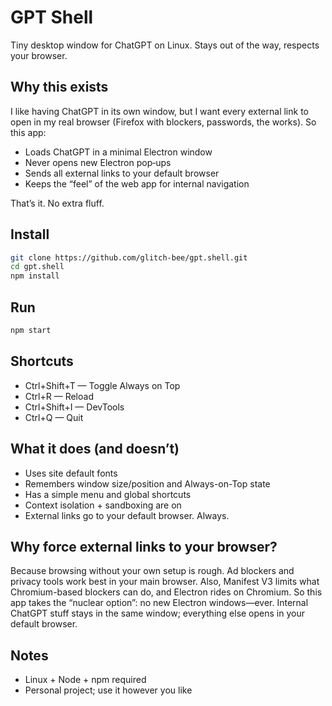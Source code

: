 #
# GPT Shell

Tiny desktop window for ChatGPT on Linux. Stays out of the way, respects your browser.

## Why this exists

I like having ChatGPT in its own window, but I want every external link to open in my real browser (Firefox with blockers, passwords, the works). So this app:

- Loads ChatGPT in a minimal Electron window
- Never opens new Electron pop‑ups
- Sends all external links to your default browser
- Keeps the “feel” of the web app for internal navigation

That’s it. No extra fluff.

## Install

```bash
git clone https://github.com/glitch-bee/gpt.shell.git
cd gpt.shell
npm install
```

## Run

```bash
npm start
```

## Shortcuts

- Ctrl+Shift+T — Toggle Always on Top
- Ctrl+R — Reload
- Ctrl+Shift+I — DevTools
- Ctrl+Q — Quit

## What it does (and doesn’t)

- Uses site default fonts
- Remembers window size/position and Always-on-Top state
- Has a simple menu and global shortcuts
- Context isolation + sandboxing are on
- External links go to your default browser. Always.

## Why force external links to your browser?

Because browsing without your own setup is rough. Ad blockers and privacy tools work best in your main browser. Also, Manifest V3 limits what Chromium-based blockers can do, and Electron rides on Chromium. So this app takes the “nuclear option”: no new Electron windows—ever. Internal ChatGPT stuff stays in the same window; everything else opens in your default browser.

## Notes

- Linux + Node + npm required
- Personal project; use it however you like
